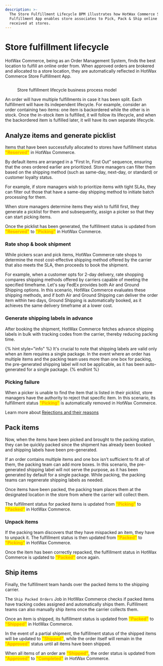 ```yaml
---
description: >-
  The Store Fulfillment Lifecycle BPM illustrates how HotWax Commerce Store
  Fulfillment App enables store associates to Pick, Pack & Ship online orders
  received at stores.
---
```


# Store fulfillment lifecycle

HotWax Commerce, being as an Order Management System, finds the best location to fulfill an online order from. When approved orders are brokered and allocated to a store location, they are automatically reflected in HotWax Commerce Store Fulfillment App.

<figure><img src="broken-reference" alt=""><figcaption><p>Store fulfillment lifecycle business process model</p></figcaption></figure>

An order will have multiple fulfillments in case it has been split. Each fulfillment will have its independent lifecycle. For example, consider an order containing two items: one item is backordered while the other is in stock. Once the in-stock item is fulfilled, it will follow its lifecycle, and when the backordered item is fulfilled later, it will have its own separate lifecycle.

## Analyze items and generate picklist

Items that have been successfully allocated to stores have fulfillment status <mark style="color:orange;">**"Reserved"**</mark> in HotWax Commerce.

By default items are arranged in a "First In, First Out" sequence, ensuring that the ones ordered earlier are prioritized. Store managers can filter them based on the shipping method (such as same-day, next-day, or standard) or customer loyalty status.

For example, if store managers wish to prioritize items with tight SLAs, they can filter out those that have a same-day shipping method to initiate batch processing for them.

When store managers determine items they wish to fulfill first, they generate a picklist for them and subsequently, assign a picker so that they can start picking items.

Once the picklist has been generated, the fulfillment status is updated from <mark style="color:orange;">**"Reserved"**</mark> to <mark style="color:orange;">**"Picking"**</mark> in HotWax Commerce.

### Rate shop & book shipment

While pickers scan and pick items, HotWax Commerce rate shops to determine the most cost-effective shipping method offered by the carrier that also meets the SLA, then proceeds to book the shipment.

For example, when a customer opts for 2-day delivery, rate shopping compares shipping methods offered by carriers capable of meeting the specified timeframe. Let's say FedEx provides both Air and Ground Shipping options. In this scenario, HotWax Commerce evaluates these shipping methods, and if both Air and Ground Shipping can deliver the order item within two days, Ground Shipping is automatically booked, as it achieves the same delivery timeframe at a lower cost.

### Generate shipping labels in advance

After booking the shipment, HotWax Commerce fetches advance shipping labels in bulk with tracking codes from the carrier, thereby reducing packing time.

{% hint style="info" %}
It's crucial to note that shipping labels are valid only when an item requires a single package. In the event where an order has multiple items and the packing team uses more than one box for packing, the pre-generated shipping label will not be applicable, as it has been auto-generated for a single package.
{% endhint %}

### Picking failure

When a picker is unable to find the item that is listed in their picklist, store managers have the authority to reject that specific item. In this scenario, its fulfillment status <mark style="color:orange;">**"Picking"**</mark> is automatically removed in HotWax Commerce.

Learn more about [Rejections and their reasons](https://docs.hotwax.co/documents/orders/fulfillment/rejection)

## Pack items

Now, when the items have been picked and brought to the packing station, they can be quickly packed since the shipment has already been booked and shipping labels have been pre-generated.

If an order contains multiple items and one box isn’t sufficient to fit all of them, the packing team can add more boxes. In this scenario, the pre-generated shipping label will not serve the purpose, as it has been generated by default for a single package. While packing, the packing teams can regenerate shipping labels as needed.

Once items have been packed, the packing team places them at the designated location in the store from where the carrier will collect them.

The fulfillment status for packed items is updated from <mark style="color:orange;">**"Picking"**</mark> to <mark style="color:orange;">**"Packed"**</mark> in HotWax Commerce.

### Unpack items

If the packing team discovers that they have mispacked an item, they have to unpack it. The fulfillment status is then updated from <mark style="color:orange;">**"Packed"**</mark> to <mark style="color:orange;">**"Picking"**</mark> in HotWax Commerce.

Once the item has been correctly repacked, the fulfillment status in HotWax Commerce is updated to <mark style="color:orange;">**"Packed"**</mark> once again.

## Ship items

Finally, the fulfillment team hands over the packed items to the shipping carrier.

The `Ship Packed Orders` Job in HotWax Commerce checks if packed items have tracking codes assigned and automatically ships them. Fulfillment teams can also manually ship items once the carrier collects them.

Once an item is shipped, its fulfillment status is updated from <mark style="color:orange;">**"Packed"**</mark> to <mark style="color:orange;">**"Shipped"**</mark> in HotWax Commerce.

In the event of a partial shipment, the fulfillment status of the shipped items will be updated to <mark style="color:orange;">**"Shipped"**</mark>, while the order itself will remain in the <mark style="color:orange;">**"Approved"**</mark> status until all items have been shipped.

When all items of an order are <mark style="color:orange;">**"Shipped"**</mark>, the order status is updated from <mark style="color:orange;">**"Approved"**</mark> to <mark style="color:orange;">**"Completed"**</mark> in HotWax Commerce.
